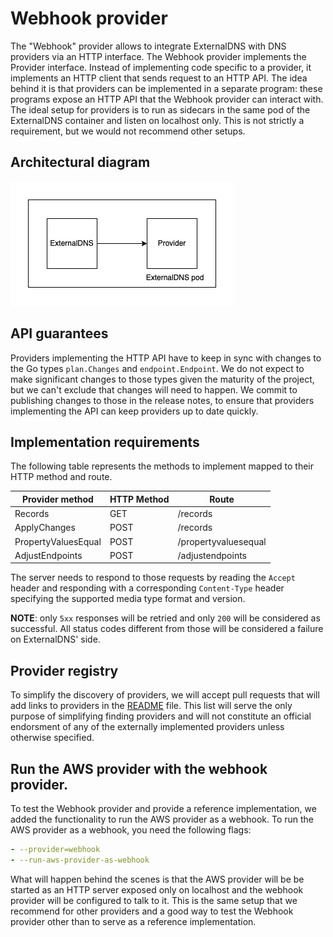 # Webhook provider

The "Webhook" provider allows to integrate ExternalDNS with DNS providers via an HTTP interface.
The Webhook provider implements the Provider interface. Instead of implementing code specific to a provider, it implements an HTTP client that sends request to an HTTP API.
The idea behind it is that providers can be implemented in a separate program: these programs expose an HTTP API that the Webhook provider can interact with. The ideal setup for providers is to run as sidecars in the same pod of the ExternalDNS container and listen on localhost only. This is not strictly a requirement, but we would not recommend other setups.

## Architectural diagram

![Webhook provider](../img/webhook-provider.png)

## API guarantees

Providers implementing the HTTP API have to keep in sync with changes to the Go types `plan.Changes` and `endpoint.Endpoint`. We do not expect to make significant changes to those types given the maturity of the project, but we can't exclude that changes will need to happen. We commit to publishing changes to those in the release notes, to ensure that providers implementing the API can keep providers up to date quickly.

## Implementation requirements

The following table represents the methods to implement mapped to their HTTP method and route.

| Provider method | HTTP Method | Route |
| --- | --- | --- |
| Records | GET | /records |
| ApplyChanges | POST | /records |
| PropertyValuesEqual | POST | /propertyvaluesequal |
| AdjustEndpoints | POST | /adjustendpoints |

The server needs to respond to those requests by reading the `Accept` header and responding with a corresponding `Content-Type` header specifying the supported media type format and version.

**NOTE**: only `5xx` responses will be retried and only `200` will be considered as successful. All status codes different from those will be considered a failure on ExternalDNS' side.

## Provider registry

To simplify the discovery of providers, we will accept pull requests that will add links to providers in the [README](../../README.md) file. This list will serve the only purpose of simplifying finding providers and will not constitute an official endorsment of any of the externally implemented providers unless otherwise specified.


## Run the AWS provider with the webhook provider.

To test the Webhook provider and provide a reference implementation, we added the functionality to run the AWS provider as a webhook. To run the AWS provider as a webhook, you need the following flags:

```yaml
- --provider=webhook
- --run-aws-provider-as-webhook
```

What will happen behind the scenes is that the AWS provider will be be started as an HTTP server exposed only on localhost and the webhook provider will be configured to talk to it. This is the same setup that we recommend for other providers and a good way to test the Webhook provider other than to serve as a reference implementation.
